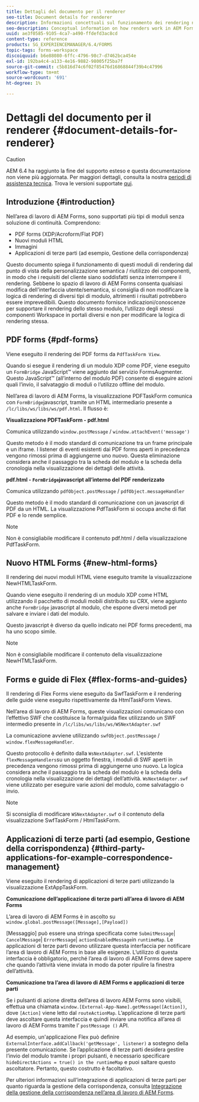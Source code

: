 ```yaml
---
title: Dettagli del documento per il renderer
seo-title: Document details for renderer
description: Informazioni concettuali sul funzionamento dei rendering nell’area di lavoro di AEM Forms per eseguire il rendering dei vari tipi di modulo e file supportati.
seo-description: Conceptual information on how renders work in AEM Forms workspace to render the various supported form and file types.
uuid: ae3f0585-9105-4ca7-a490-ffdefd3ac8cd
content-type: reference
products: SG_EXPERIENCEMANAGER/6.4/FORMS
topic-tags: forms-workspace
discoiquuid: b6e88080-6ffc-4796-98c7-d7462bca454e
exl-id: 192ba4c4-a133-4e16-9882-98005f25ba7f
source-git-commit: c5b816d74c6f02f85476d16868844f39b4c47996
workflow-type: tm+mt
source-wordcount: '691'
ht-degree: 1%

---
```


# Dettagli del documento per il renderer {#document-details-for-renderer}

>[!CAUTION]
>
>AEM 6.4 ha raggiunto la fine del supporto esteso e questa documentazione non viene più aggiornata. Per maggiori dettagli, consulta la nostra [periodi di assistenza tecnica](https://helpx.adobe.com/it/support/programs/eol-matrix.html). Trova le versioni supportate [qui](https://experienceleague.adobe.com/docs/).

## Introduzione {#introduction}

Nell’area di lavoro di AEM Forms, sono supportati più tipi di moduli senza soluzione di continuità. Comprendono:

* PDF forms (XDP/Acroform/Flat PDF)
* Nuovi moduli HTML
* Immagini
* Applicazioni di terze parti (ad esempio, Gestione della corrispondenza)

Questo documento spiega il funzionamento di questi moduli di rendering dal punto di vista della personalizzazione semantica / riutilizzo dei componenti, in modo che i requisiti del cliente siano soddisfatti senza interrompere il rendering. Sebbene lo spazio di lavoro di AEM Forms consenta qualsiasi modifica dell’interfaccia utente/semantica, si consiglia di non modificare la logica di rendering di diversi tipi di modulo, altrimenti i risultati potrebbero essere imprevedibili. Questo documento fornisce indicazioni/conoscenze per supportare il rendering dello stesso modulo, l’utilizzo degli stessi componenti Workspace in portali diversi e non per modificare la logica di rendering stessa.

## PDF forms {#pdf-forms}

Viene eseguito il rendering dei PDF forms da `PdfTaskForm View`.

Quando si esegue il rendering di un modulo XDP come PDF, viene eseguito un `FormBridge` JavaScript™ viene aggiunto dal servizio FormsAugmenter. Questo JavaScript™ (all’interno del modulo PDF) consente di eseguire azioni quali l’invio, il salvataggio di moduli o l’utilizzo offline del modulo.

Nell’area di lavoro di AEM Forms, la visualizzazione PDFTaskForm comunica con `FormBridge`javascript, tramite un HTML intermediario presente a `/lc/libs/ws/libs/ws/pdf.html`. Il flusso è:

**Visualizzazione PDFTaskForm - pdf.html**

Comunica utilizzando `window.postMessage` / `window.attachEvent('message')`

Questo metodo è il modo standard di comunicazione tra un frame principale e un iframe. I listener di eventi esistenti dai PDF forms aperti in precedenza vengono rimossi prima di aggiungerne uno nuovo. Questa eliminazione considera anche il passaggio tra la scheda del modulo e la scheda della cronologia nella visualizzazione dei dettagli delle attività.

**pdf.html - `FormBridge`javascript all’interno del PDF renderizzato**

Comunica utilizzando `pdfObject.postMessage` / `pdfObject.messageHandler`

Questo metodo è il modo standard di comunicazione con un javascript di PDF da un HTML. La visualizzazione PdfTaskForm si occupa anche di flat PDF e lo rende semplice.

>[!NOTE]
>
>Non è consigliabile modificare il contenuto pdf.html / della visualizzazione PdfTaskForm.

## Nuovo HTML Forms {#new-html-forms}

Il rendering dei nuovi moduli HTML viene eseguito tramite la visualizzazione NewHTMLTaskForm.

Quando viene eseguito il rendering di un modulo XDP come HTML utilizzando il pacchetto di moduli mobili distribuito su CRX, viene aggiunto anche `FormBridge` javascript al modulo, che espone diversi metodi per salvare e inviare i dati del modulo.

Questo javascript è diverso da quello indicato nei PDF forms precedenti, ma ha uno scopo simile.

>[!NOTE]
>
>Non è consigliabile modificare il contenuto della visualizzazione NewHTMLTaskForm.

## Forms e guide di Flex {#flex-forms-and-guides}

Il rendering di Flex Forms viene eseguito da SwfTaskForm e il rendering delle guide viene eseguito rispettivamente da HtmlTaskForm Views.

Nell’area di lavoro di AEM Forms, queste visualizzazioni comunicano con l’effettivo SWF che costituisce la forma/guida flex utilizzando un SWF intermedio presente in `/lc/libs/ws/libs/ws/WSNextAdapter.swf`

La comunicazione avviene utilizzando `swfObject.postMessage` / `window.flexMessageHandler`.

Questo protocollo è definito dalla `WsNextAdapter.swf`. L&#39;esistente `flexMessageHandlers`su un oggetto finestra, i moduli di SWF aperti in precedenza vengono rimossi prima di aggiungerne uno nuovo. La logica considera anche il passaggio tra la scheda del modulo e la scheda della cronologia nella visualizzazione dei dettagli dell’attività. `WsNextAdapter.swf` viene utilizzato per eseguire varie azioni del modulo, come salvataggio o invio.

>[!NOTE]
>
>Si sconsiglia di modificare `WSNextAdapter.swf` o il contenuto della visualizzazione SwfTaskForm / HtmlTaskForm.

## Applicazioni di terze parti (ad esempio, Gestione della corrispondenza) {#third-party-applications-for-example-correspondence-management}

Viene eseguito il rendering di applicazioni di terze parti utilizzando la visualizzazione ExtAppTaskForm.

**Comunicazione dell’applicazione di terze parti all’area di lavoro di AEM Forms**

L’area di lavoro di AEM Forms è in ascolto su `window.global.postMessage([Message],[Payload])`

[Messaggio] può essere una stringa specificata come `SubmitMessage`| `CancelMessage`| `ErrorMessage`| `actionEnabledMessage`in `runtimeMap`. Le applicazioni di terze parti devono utilizzare questa interfaccia per notificare l’area di lavoro di AEM Forms in base alle esigenze. L’utilizzo di questa interfaccia è obbligatorio, perché l’area di lavoro di AEM Forms deve sapere che quando l’attività viene inviata in modo da poter ripulire la finestra dell’attività.

**Comunicazione tra l’area di lavoro di AEM Forms e applicazioni di terze parti**

Se i pulsanti di azione diretta dell’area di lavoro AEM Forms sono visibili, effettua una chiamata `window.[External-App-Name].getMessage([Action])`, dove `[Action]` viene letto dal `routeActionMap`. L’applicazione di terze parti deve ascoltare questa interfaccia e quindi inviare una notifica all’area di lavoro di AEM Forms tramite l’ `postMessage ()` API.

Ad esempio, un&#39;applicazione Flex può definire `ExternalInterface.addCallback('getMessage', listener)` a sostegno della presente comunicazione. Se l’applicazione di terze parti desidera gestire l’invio del modulo tramite i propri pulsanti, è necessario specificare `hideDirectActions = true() in the runtimeMap` e puoi saltare questo ascoltatore. Pertanto, questo costrutto è facoltativo.

Per ulteriori informazioni sull’integrazione di applicazioni di terze parti per quanto riguarda la gestione della corrispondenza, consulta [Integrazione della gestione della corrispondenza nell’area di lavoro di AEM Forms](/help/forms/using/integrating-correspondence-management-html-workspace.md).
